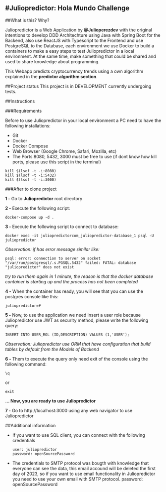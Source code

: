#Juliopredictor: Hola Mundo Challenge
-
##What is this? Why?

Juliopredictor is a Web Application by **@Julioperezdev** with the original intentions to develop DDD Architechture using Java with Spring Boot for the Backend, also use ReactJS with Typescript to the Frontend and use PostgreSQL to the Database, each environment we use Docker to build a containers to make a easy steps to test Juliopredictor in a local environment. At the same time, make something that could be shared and used to share knowledge about programming.  

This Webapp predicts cryptocurrency trends using a own algorithm explained in the **predictor algorithm section**. 

##Project status
This project is in DEVELOPMENT currently undergoing tests.

##Instructions

###Requirements

Before to use Juliopredictor in your local environment a PC need to have the following installations:

* Git
* Docker
* Docker Compose
* Web Browser (Google Chrome, Safari, Mozilla, etc)
* The Ports 8080, 5432, 3000 must be free to use (if dont know how kill ports, please use this script in the terminal) 

```
kill $(lsof -t -i:8080)
kill $(lsof -t -i:5432)
kill $(lsof -t -i:3000)
```

###After to clone project

**1 -** Go to **Juliopredictor** root directory

**2 -** Execute the following script:

```
docker-compose up -d .
```
**3 -** Execute the following script to connect to database:

```
docker exec -it juliopredictorcom_juliopredictor-database_1 psql -U juliopredictor
```

*Observation: if has error message similar like:*

```
psql: error: connection to server on socket "/var/run/postgresql/.s.PGSQL.5432" failed: FATAL: database "juliopredictor" does not exist
```

*try to run them again in 1 minute, the reason is that the docker database container is starting up and the process has not been completed*

**4 -** When the container has ready, you will see that you can use the postgres console like this:

```
juliopredictor=#
```

**5 -** Now, to use the application we need insert a user role because Juliopredictor use JWT as security method, please write the following query:

```
INSERT INTO USER_ROL (ID,DESCRIPTION) VALUES (1,'USER');
```
*Observation: Juliopredictor use ORM that have configuration that build tables by default from the Models of Backend*

**6 -** Them to execute the query only need exit of the console using the following command:

```
\q
```
or

```
exit
```

**... Now, you are ready to use Juliopredictor**

**7 -** Go to http://localhost:3000 using any web navigator to use Juliopredictor


##Additional information

- If you want to use SQL client, you can connect with the following credentials

	```
	user: juliopredictor 
	password: openSourcePassword
	```
- The credentials to SMTP protocol was bougth with knowledge that everyone can see the data, this email accound will be deleted the first day of 2023, so if you want to use email functionality in Juliopredictor you need to use your own email with SMTP protocol. 
password: openSourcePassword
